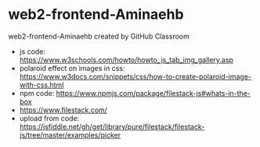 # web2-frontend-Aminaehb
web2-frontend-Aminaehb created by GitHub Classroom

- js code: https://www.w3schools.com/howto/howto_js_tab_img_gallery.asp
- polaroid effect on images in css: https://www.w3docs.com/snippets/css/how-to-create-polaroid-image-with-css.html
- npm code: https://www.npmjs.com/package/filestack-js#whats-in-the-box
- https://www.filestack.com/ 
- upload from code: https://jsfiddle.net/gh/get/library/pure/filestack/filestack-js/tree/master/examples/picker

